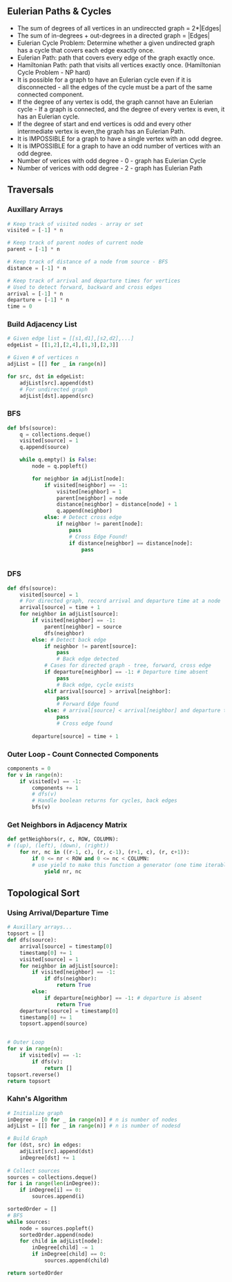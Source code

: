 ## Eulerian Paths & Cycles
- The sum of degrees of all vertices in an undireccted graph = 2*|Edges|
- The sum of in-degrees + out-degrees in a directed graph = |Edges|
- Eulerian Cycle Problem: Determine whether a given undirected graph has a cycle that covers each edge exactly once.
- Eulerian Path: path that covers every edge of the graph exactly once.
- Hamiltonian Path: path that visits all vertices exactly once. (Hamiltonian Cycle Problem - NP hard)
- It is possible for a graph to have an Eulerian cycle even if it is disconnected - all the edges of the cycle must be a part of the same connected component.
- If the degree of any vertex is odd, the graph cannot have an Eulerian cycle - If a graph is connected, and the degree of every vertex is even, it has an Eulerian cycle.
- If the degree of start and end vertices is odd and every other intermediate vertex is even,the graph has an Eulerian Path. 
- It is IMPOSSIBLE for a graph to have a single vertex with an odd degree.
- It is IMPOSSIBLE for a graph to have an odd number of vertices with an odd degree.
- Number of verices with odd degree - 0 - graph has Eulerian Cycle
- Number of verices with odd degree - 2 - graph has Eulerian Path

## Traversals

### Auxillary Arrays
```python
# Keep track of visited nodes - array or set
visited = [-1] * n

# Keep track of parent nodes of current node
parent = [-1] * n

# Keep track of distance of a node from source - BFS
distance = [-1] * n

# Keep track of arrival and departure times for vertices
# Used to detect forward, backward and cross edges
arrival = [-1] * n
departure = [-1] * n
time = 0
```

### Build Adjacency List
```python
# Given edge list = [[s1,d1],[s2,d2],...]
edgeList = [[1,2],[2,4],[1,3],[2,3]]

# Given # of vertices n
adjList = [[] for _ in range(n)]

for src, dst in edgeList:
    adjList[src].append(dst)
    # For undirected graph
    adjList[dst].append(src)
```


### BFS
```python
def bfs(source):
    q = collections.deque()
    visited[source] = 1
    q.append(source)

    while q.empty() is False:
        node = q.popleft()

        for neighbor in adjList[node]:
            if visited[neighbor] == -1:
                visited[neighbor] = 1
                parent[neighbor] = node
                distance[neighbor] = distance[node] + 1
                q.append(neighbor)
            else: # Detect cross edge
                if neighbor != parent[node]:
                    pass
                    # Cross Edge Found!
                    if distance[neighbor] == distance[node]:
                        pass
       
```

### DFS
```python
def dfs(source):
    visited[source] = 1
    # For directed graph, record arrival and departure time at a node
    arrival[source] = time + 1
    for neighbor in adjList[source]:
        if visited[neighbor] == -1:
            parent[neighbor] = source
            dfs(neighbor)
        else: # Detect back edge
            if neighbor != parent[source]:
                pass
                # Back edge detected
            # Cases for directed graph - tree, forward, cross edge
            if departure[neighbor] == -1: # Departure time absent
                pass
                # Back edge, cycle exists
            elif arrival[source] > arrival[neighbor]:
                pass
                # Forward Edge found
            else: # arrival[source] < arrival[neighbor] and departure time of neighbor is set
                pass
                # Cross edge found
            
        departure[source] = time + 1 
```

### Outer Loop - Count Connected Components
```python
components = 0
for v in range(n):
    if visited[v] == -1:
        components += 1
        # dfs(v)
        # Handle boolean returns for cycles, back edges
        bfs(v)
```

### Get Neighbors in Adjacency Matrix
```python
def getNeighbors(r, c, ROW, COLUMN):
# ((up), (left), (down), (right))
    for nr, nc in ((r-1, c), (r, c-1), (r+1, c), (r, c+1)):
        if 0 <= nr < ROW and 0 <= nc < COLUMN:
        # use yield to make this function a generator (one time iterable)
            yield nr, nc
```

## Topological Sort

### Using Arrival/Departure Time
```python
# Auxillary arrays...
topsort = [] 
def dfs(source):
    arrival[source] = timestamp[0]
    timestamp[0] += 1
    visited[source] = 1
    for neighbor in adjList[source]:
        if visited[neighbor] == -1:
            if dfs(neighbor):
                return True
        else:
            if departure[neighbor] == -1: # departure is absent
                return True
    departure[source] = timestamp[0]
    timestamp[0] += 1
    topsort.append(source)


# Outer Loop
for v in range(n):
    if visited[v] == -1:
        if dfs(v):
            return []
topsort.reverse()
return topsort
```

### Kahn's Algorithm
```python
# Initialize graph
inDegree = [0 for _ in range(n)] # n is number of nodes
adjList = [[] for _ in range(n)] # n is number of nodesd

# Build Graph
for (dst, src) in edges:
    adjList[src].append(dst)
    inDegree[dst] += 1
    
# Collect sources
sources = collections.deque()
for i in range(len(inDegree)):
    if inDegree[i] == 0:
        sources.append(i)

sortedOrder = []
# BFS 
while sources:
    node = sources.popleft()
    sortedOrder.append(node)
    for child in adjList[node]:
        inDegree[child] -= 1
        if inDegree[child] == 0:
            sources.append(child)

return sortedOrder
```